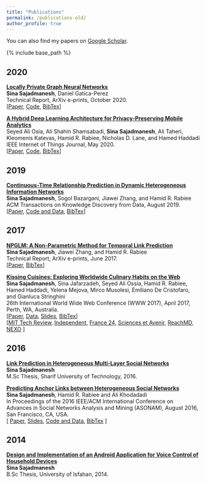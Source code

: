 ```yaml
---
title: "Publications"
permalink: /publications-old/
author_profile: true
---
```



You can also find my papers on <a href="https://scholar.google.com/citations?user=Gtw3NoAAAAAJ&hl=en">Google Scholar</a>.


{% include base_path %}

## 2020

[**Locally Private Graph Neural Networks**](https://arxiv.org/abs/2006.05535)  
**Sina Sajadmanesh**, Daniel Gatica-Perez  
Technical Report, ArXiv e-prints, October 2020.  
[[Paper](https://arxiv.org/pdf/2006.05535), [Code](https://github.com/sisaman/dpgnn), [BibTex]({{base_path}}/files/bibtex/sajadmanesh2020when.bib)]

[**A Hybrid Deep Learning Architecture for Privacy-Preserving Mobile Analytics**](https://ieeexplore.ieee.org/document/8962332)  
Seyed Ali Osia, Ali Shahin Shamsabadi, **Sina Sajadmanesh**, Ali Taheri, Kleomenis Katevas, Hamid R. Rabiee, Nicholas D. Lane, and Hamed Haddadi  
IEEE Internet of Things Journal, May 2020.  
[[Paper](https://arxiv.org/pdf/1703.02952), [Code](https://github.com/aliosia/DeepPrivInf2017), [BibTex]({{base_path}}/files/bibtex/osia2020.bib)]


## 2019

[**Continuous-Time Relationship Prediction in Dynamic Heterogeneous Information Networks**](https://dl.acm.org/authorize?N680282
)  
**Sina Sajadmanesh**, Sogol Bazargani, Jiawei Zhang, and Hamid R. Rabiee  
ACM Transactions on Knowledge Discovery from Data, August 2019.  
[[Paper](https://dl.acm.org/authorize?N680282), [Code and Data](https://github.com/sisaman/npglm), [BibTex]({{base_path}}/files/bibtex/sajadmanesh2019tkdd.bib)]


## 2017

[**NPGLM: A Non-Parametric Method for Temporal Link Prediction**](https://arxiv.org/abs/1706.06783)  
**Sina Sajadmanesh**, Jiawei Zhang, and Hamid R. Rabiee  
Technical Report, ArXiv e-prints, June 2017.  
[[Paper](https://arxiv.org/pdf/1706.06783), [BibTex]({{base_path}}/files/bibtex/sajadmanesh2017arxiv.bib)]

[**Kissing Cuisines: Exploring Worldwide Culinary Habits on the Web**](https://dl.acm.org/citation.cfm?id=3055137)  
**Sina Sajadmanesh**, Sina Jafarzadeh, Seyed Ali Ossia, Hamid R. Rabiee, Hamed Haddadi, Yelena Mejova, Mirco Musolesi, Emiliano De Cristofaro, and Gianluca Stringhini  
26th International World Wide Web Conference (WWW 2017), April 2017, Perth, WA, Australia.  
[[Paper](https://arxiv.org/pdf/1610.08469), 
[Data](mailto:sina.sajadmanesh@gmail.com?subject=Kissing%20Cuisines%20Dataset&body=Hi%20Sina%2C%0A%0APlease%20share%20the%20dataset%20of%20your%20%22Kissing%20Cuisines%22%20paper%20with%20me.%0A%0AThanks%0A),
[Slides](https://www.slideshare.net/SinaSajadmanesh/stringhini-cuisines), 
[BibTex]({{base_path}}/files/bibtex/sajadmanesh2017www.bib)]  
[[MIT Tech Review](https://www.technologyreview.com/s/602790/how-data-mining-reveals-the-worlds-healthiest-cuisines/), 
[Independent](https://www.indy100.com/article/healthy-diverse-top-healthiest-countries-cuisine-food-in-the-world-list-7412171),
[France 24](http://mashable.france24.com/styles/20161115-algorithme-cuisines-recherche-nutrition-ingredients),
[Sciences et Avenir](http://www.sciencesetavenir.fr/high-tech/data/diversite-nutrition-les-cuisines-du-monde-analysees-par-les-big-data_108012), 
[ReachMD](https://reachmd.com/news/if-you-are-what-you-eat-regional-cuisines-have-a-major-impact-on-health/1306703/), 
[NEXO](https://www.nexojornal.com.br/expresso/2016/11/08/Qual-o-grau-de-diversidade-da-culin%C3%A1ria-dos-pa%C3%ADses)
]

## 2016

[**Link Prediction in Heterogeneous Multi-Layer Social Networks**]()  
**Sina Sajadmanesh**  
M.Sc Thesis, Sharif University of Technology, 2016.  

[**Predicting Anchor Links between Heterogeneous Social Networks**](https://dl.acm.org/citation.cfm?id=3192453)  
**Sina Sajadmanesh**, Hamid R. Rabiee and Ali Khodadadi  
In Proceedings of the 2016 IEEE/ACM International Conference on Advances in Social Networks Analysis and Mining (ASONAM), August 2016, San Francisco, CA, USA.  
[
[Paper](https://arxiv.org/pdf/1607.08821), 
[Slides](http://www.slideshare.net/SinaSajadmanesh/predicting-anchor-links-between-heterogeneous-social-networks-65416933),
[Code and Data](https://github.com/sisaman/crmp), 
[BibTex]({{base_path}}/files/bibtex/sajadmanesh2016asonam.bib)
]

## 2014

[**Design and Implementation of an Android Application for Voice Control of Household Devices**]()  
**Sina Sajadmanesh**  
B.Sc Thesis, University of Isfahan, 2014.  
